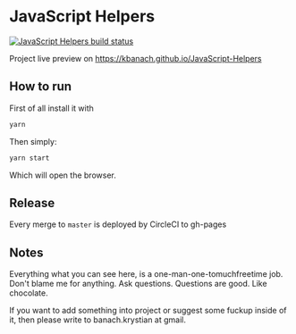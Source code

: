 # JavaScript Helpers

[![JavaScript Helpers build status](https://circleci.com/gh/kbanach/JavaScript-Helpers/tree/master.svg?&style=shield)](https://app.circleci.com/pipelines/github/kbanach/JavaScript-Helpers?filter=all)


Project live preview on https://kbanach.github.io/JavaScript-Helpers

## How to run

First of all install it with

```bash
yarn
```

Then simply:

```bash
yarn start
```

Which will open the browser.

## Release

Every merge to `master` is deployed by CircleCI to gh-pages

## Notes

Everything what you can see here, is a one-man-one-tomuchfreetime job. Don't blame me for anything. Ask questions.
Questions are good. Like chocolate.

If you want to add something into project or suggest some fuckup inside of it, then please write
to banach.krystian at gmail.
